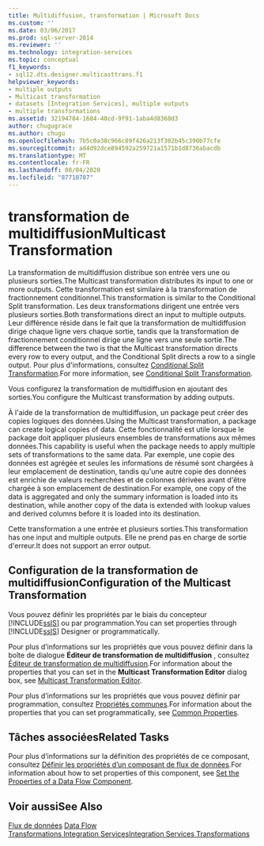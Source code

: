 ```yaml
---
title: Multidiffusion, transformation | Microsoft Docs
ms.custom: ''
ms.date: 03/06/2017
ms.prod: sql-server-2014
ms.reviewer: ''
ms.technology: integration-services
ms.topic: conceptual
f1_keywords:
- sql12.dts.designer.multicasttrans.f1
helpviewer_keywords:
- multiple outputs
- Multicast transformation
- datasets [Integration Services], multiple outputs
- multiple transformations
ms.assetid: 32194784-1684-40cd-9f91-1aba4d8360d3
author: chugugrace
ms.author: chugu
ms.openlocfilehash: 7b5c0a38c966c89f426a213f302b45c390b77cfe
ms.sourcegitcommit: ad4d92dce894592a259721a1571b1d8736abacdb
ms.translationtype: MT
ms.contentlocale: fr-FR
ms.lasthandoff: 08/04/2020
ms.locfileid: "87710787"
---
```

# <a name="multicast-transformation"></a><span data-ttu-id="22b42-102">transformation de multidiffusion</span><span class="sxs-lookup"><span data-stu-id="22b42-102">Multicast Transformation</span></span>
  <span data-ttu-id="22b42-103">La transformation de multidiffusion distribue son entrée vers une ou plusieurs sorties.</span><span class="sxs-lookup"><span data-stu-id="22b42-103">The Multicast transformation distributes its input to one or more outputs.</span></span> <span data-ttu-id="22b42-104">Cette transformation est similaire à la transformation de fractionnement conditionnel.</span><span class="sxs-lookup"><span data-stu-id="22b42-104">This transformation is similar to the Conditional Split transformation.</span></span> <span data-ttu-id="22b42-105">Les deux transformations dirigent une entrée vers plusieurs sorties.</span><span class="sxs-lookup"><span data-stu-id="22b42-105">Both transformations direct an input to multiple outputs.</span></span> <span data-ttu-id="22b42-106">Leur différence réside dans le fait que la transformation de multidiffusion dirige chaque ligne vers chaque sortie, tandis que la transformation de fractionnement conditionnel dirige une ligne vers une seule sortie.</span><span class="sxs-lookup"><span data-stu-id="22b42-106">The difference between the two is that the Multicast transformation directs every row to every output, and the Conditional Split directs a row to a single output.</span></span> <span data-ttu-id="22b42-107">Pour plus d'informations, consultez [Conditional Split Transformation](conditional-split-transformation.md).</span><span class="sxs-lookup"><span data-stu-id="22b42-107">For more information, see [Conditional Split Transformation](conditional-split-transformation.md).</span></span>  
  
 <span data-ttu-id="22b42-108">Vous configurez la transformation de multidiffusion en ajoutant des sorties.</span><span class="sxs-lookup"><span data-stu-id="22b42-108">You configure the Multicast transformation by adding outputs.</span></span>  
  
 <span data-ttu-id="22b42-109">À l'aide de la transformation de multidiffusion, un package peut créer des copies logiques des données.</span><span class="sxs-lookup"><span data-stu-id="22b42-109">Using the Multicast transformation, a package can create logical copies of data.</span></span> <span data-ttu-id="22b42-110">Cette fonctionnalité est utile lorsque le package doit appliquer plusieurs ensembles de transformations aux mêmes données.</span><span class="sxs-lookup"><span data-stu-id="22b42-110">This capability is useful when the package needs to apply multiple sets of transformations to the same data.</span></span> <span data-ttu-id="22b42-111">Par exemple, une copie des données est agrégée et seules les informations de résumé sont chargées à leur emplacement de destination, tandis qu'une autre copie des données est enrichie de valeurs recherchées et de colonnes dérivées avant d'être chargée à son emplacement de destination.</span><span class="sxs-lookup"><span data-stu-id="22b42-111">For example, one copy of the data is aggregated and only the summary information is loaded into its destination, while another copy of the data is extended with lookup values and derived columns before it is loaded into its destination.</span></span>  
  
 <span data-ttu-id="22b42-112">Cette transformation a une entrée et plusieurs sorties.</span><span class="sxs-lookup"><span data-stu-id="22b42-112">This transformation has one input and multiple outputs.</span></span> <span data-ttu-id="22b42-113">Elle ne prend pas en charge de sortie d'erreur.</span><span class="sxs-lookup"><span data-stu-id="22b42-113">It does not support an error output.</span></span>  
  
## <a name="configuration-of-the-multicast-transformation"></a><span data-ttu-id="22b42-114">Configuration de la transformation de multidiffusion</span><span class="sxs-lookup"><span data-stu-id="22b42-114">Configuration of the Multicast Transformation</span></span>  
 <span data-ttu-id="22b42-115">Vous pouvez définir les propriétés par le biais du concepteur [!INCLUDE[ssIS](../../../includes/ssis-md.md)] ou par programmation.</span><span class="sxs-lookup"><span data-stu-id="22b42-115">You can set properties through [!INCLUDE[ssIS](../../../includes/ssis-md.md)] Designer or programmatically.</span></span>  
  
 <span data-ttu-id="22b42-116">Pour plus d’informations sur les propriétés que vous pouvez définir dans la boîte de dialogue **Éditeur de transformation de multidiffusion** , consultez [Éditeur de transformation de multidiffusion](../../multicast-transformation-editor.md).</span><span class="sxs-lookup"><span data-stu-id="22b42-116">For information about the properties that you can set in the **Multicast Transformation Editor** dialog box, see [Multicast Transformation Editor](../../multicast-transformation-editor.md).</span></span>  
  
 <span data-ttu-id="22b42-117">Pour plus d’informations sur les propriétés que vous pouvez définir par programmation, consultez [Propriétés communes](../../common-properties.md).</span><span class="sxs-lookup"><span data-stu-id="22b42-117">For information about the properties that you can set programmatically, see [Common Properties](../../common-properties.md).</span></span>  
  
## <a name="related-tasks"></a><span data-ttu-id="22b42-118">Tâches associées</span><span class="sxs-lookup"><span data-stu-id="22b42-118">Related Tasks</span></span>  
 <span data-ttu-id="22b42-119">Pour plus d’informations sur la définition des propriétés de ce composant, consultez [Définir les propriétés d’un composant de flux de données](../set-the-properties-of-a-data-flow-component.md).</span><span class="sxs-lookup"><span data-stu-id="22b42-119">For information about how to set properties of this component, see [Set the Properties of a Data Flow Component](../set-the-properties-of-a-data-flow-component.md).</span></span>  
  
## <a name="see-also"></a><span data-ttu-id="22b42-120">Voir aussi</span><span class="sxs-lookup"><span data-stu-id="22b42-120">See Also</span></span>  
 <span data-ttu-id="22b42-121">[Flux de données](../data-flow.md) </span><span class="sxs-lookup"><span data-stu-id="22b42-121">[Data Flow](../data-flow.md) </span></span>  
 [<span data-ttu-id="22b42-122">Transformations Integration Services</span><span class="sxs-lookup"><span data-stu-id="22b42-122">Integration Services Transformations</span></span>](integration-services-transformations.md)  
  
  
